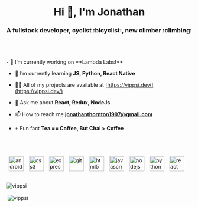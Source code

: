 <h1 align="center">Hi 👋, I'm Jonathan</h1>
<h3 align="center">A fullstack developer, 
cyclist :bicyclist:, 
new climber :climbing:</h3>

<br>
<br>
<br>
- 🔭 I’m currently working on **Lambda Labs!**

- 🌱 I’m currently learning **JS, Python, React Native**

- 👨‍💻 All of my projects are available at [https://vippsi.dev/](https://vippsi.dev/)

- 💬 Ask me about **React, Redux, NodeJs**

- 📫 How to reach me **jonathanthornton1997@gmail.com**

- ⚡ Fun fact **Tea == Coffee, But Chai > Coffee**

<br>
<br>


<p align="left">
<div style="display: flex; justify-content: space-around;">
<img src="https://devicons.github.io/devicon/devicon.git/icons/android/android-original-wordmark.svg" alt="android" width="40" height="40"/> 
<img src="https://devicons.github.io/devicon/devicon.git/icons/css3/css3-original-wordmark.svg" alt="css3" width="40" height="40"/> 
<img src="https://devicons.github.io/devicon/devicon.git/icons/express/express-original-wordmark.svg" alt="express" width="40" height="40"/> 
<img src="https://www.vectorlogo.zone/logos/git-scm/git-scm-icon.svg" alt="git" width="40" height="40"/> 
<img src="https://devicons.github.io/devicon/devicon.git/icons/html5/html5-original-wordmark.svg" alt="html5" width="40" height="40"/> 
<img src="https://devicons.github.io/devicon/devicon.git/icons/javascript/javascript-original.svg" alt="javascript" width="40" height="40"/> 
<img src="https://devicons.github.io/devicon/devicon.git/icons/nodejs/nodejs-original-wordmark.svg" alt="nodejs" width="40" height="40"/> 
<img src="https://devicons.github.io/devicon/devicon.git/icons/python/python-original.svg" alt="python" width="40" height="40"/> 
<img src="https://devicons.github.io/devicon/devicon.git/icons/react/react-original-wordmark.svg" alt="react" width="40" height="40"/></p>
</div>
<br>

<p>
<img align="center"  src="https://github-readme-stats.vercel.app/api/top-langs/?username=vippsi&layout=compact&hide=html" alt="vippsi" /></p>
<p>&nbsp;<img align="center" src="https://github-readme-stats.vercel.app/api?username=vippsi&show_icons=true" alt="vippsi" /></p>
